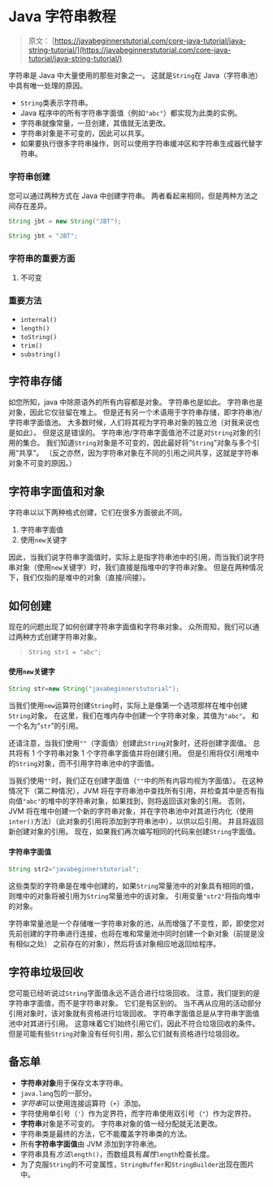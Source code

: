 # Java 字符串教程

> 原文： [https://javabeginnerstutorial.com/core-java-tutorial/java-string-tutorial/](https://javabeginnerstutorial.com/core-java-tutorial/java-string-tutorial/)

字符串是 Java 中大量使用的那些对象之一。 这就是`String`在 Java（字符串池）中具有唯一处理的原因。

*   `String`类表示字符串。
*   Java 程序中的所有字符串字面值（例如`"abc"`）都实现为此类的实例。
*   字符串就像常量，一旦创建，其值就无法更改。
*   字符串对象是不可变的，因此可以共享。
*   如果要执行很多字符串操作，则可以使用字符串缓冲区和字符串生成器代替字符串。

### 字符串创建

您可以通过两种方式在 Java 中创建字符串。 两者看起来相同，但是两种方法之间存在差异。

```java
String jbt = new String("JBT");  

String jbt = "JBT";
```

### 字符串的重要方面

1.  不可变

### 重要方法

*   `internal()`
*   `length()`
*   `toString()`
*   `trim()`
*   `substring()`

## 字符串存储

如您所知，java 中除原语外的所有内容都是对象。 字符串也是如此。 字符串也是对象，因此它仅驻留在堆上。 但是还有另一个术语用于字符串存储，即字符串池/字符串字面值池。 大多数时候，人们将其视为字符串对象的独立池（对我来说也是如此）。 但是这是错误的。 字符串池/字符串字面值池不过是对`String`对象的引用的集合。 我们知道`String`对象是不可变的，因此最好将“`String`”对象与多个引用“共享”。 （反之亦然，因为字符串对象在不同的​​引用之间共享，这就是字符串对象不可变的原因。）

## 字符串字面值和对象

字符串以以下两种格式创建，它们在很多方面彼此不同。

1.  字符串字面值
2.  使用`new`关键字

因此，当我们说字符串字面值时，实际上是指字符串池中的引用，而当我们说字符串对象（使用`new`关键字）时，我们直接是指堆中的字符串对象。 但是在两种情况下，我们仅指的是堆中的对象（直接/间接）。

## 如何创建

现在的问题出现了如何创建字符串字面值和字符串对象。 众所周知，我们可以通过两种方式创建字符串对象。

> `String str1 = "abc";`

#### 使用`new`关键字

```java
String str=new String("javabeginnerstutorial");
```

当我们使用`new`运算符创建`String`时，实际上是像第一个选项那样在堆中创建`String`对象。 在这里，我们在堆内存中创建一个字符串对象，其值为`"abc"`。 和一个名为“`str`”的引用。

还请注意，当我们使用`""`（字面值）创建此`String`对象时，还将创建字面值。 总共将有 1 个字符串对象 1 个字符串字面值并将创建引用。 但是引用将仅引用堆中的`String`对象，而不引用字符串池中的字面值。

当我们使用`""`时，我们正在创建字面值（`""`中的所有内容均视为字面值）。 在这种情况下（第二种情况），JVM 将在字符串池中查找所有引用，并检查其中是否有指向值`"abc"`的堆中的字符串对象，如果找到，则将返回该对象的引用。 否则，JVM 将在堆中创建一个新的字符串对象，并在字符串池中对其进行内化（使用`inter()`方法）（此对象的引用将添加到字符串池中），以供以后引用。 并且将返回新创建对象的引用。 现在，如果我们再次编写相同的代码来创建`String`字面值。

#### 字符串字面值

```java
String str2="javabeginnerstutorial";
```

这些类型的字符串是在堆中创建的，如果`String`常量池中的对象具有相同的值，则堆中的对象将被引用为`String`常量池中的该对象。 引用变量`"str2"`将指向堆中的对象。

字符串常量池是一个存储唯一字符串对象的池，从而增强了不变性，即，即使您对先前创建的字符串进行连接，也将在堆和常量池中同时创建一个新对象（前提是没有相似之处） 之前存在的对象），然后将该对象相应地返回给程序。

## 字符串垃圾回收

您可能已经听说过`String`字面值永远不适合进行垃圾回收。 注意，我们提到的是字符串字面值，而不是字符串对象。 它们是有区别的。 当不再从应用的活动部分引用对象时，该对象就有资格进行垃圾回收。 字符串字面值总是从字符串字面值池中对其进行引用。 这意味着它们始终引用它们，因此不符合垃圾回收的条件。 但是可能有些`String`对象没有任何引用，那么它们就有资格进行垃圾回收。

## 备忘单

*   **字符串对象**用于保存文本字符串。
*   `java.lang`包的一部分。
*   *字符串*可以使用连接运算符（`+`）添加。
*   字符使用单引号（`'`）作为定界符，而字符串使用双引号（`"`）作为定界符。
*   **字符串**对象是不可变的。 字符串对象的值一经分配就无法更改。
*   字符串类是最终的方法，它不能覆盖字符串类的方法。
*   所有**字符串字面值**由 JVM 添加到字符串池。
*   字符串具有*方法*`length()`，而数组具有*属性*`length`检查长度。
*   为了克服`String`的不可变属性，`StringBuffer`和`StringBuilder`出现在图片中。

